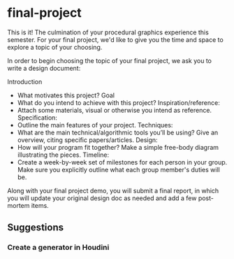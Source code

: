 # final-project

This is it! The culmination of your procedural graphics experience this semester. For your final project, we'd like to give you the time and space to explore a topic of your choosing.

In order to begin choosing the topic of your final project, we ask you to write a design document:

Introduction
- What motivates this project?
Goal
- What do you intend to achieve with this project?
Inspiration/reference:
- Attach some materials, visual or otherwise you intend as reference.
Specification:
- Outline the main features of your project.
Techniques:
- What are the main technical/algorithmic tools you’ll be using? Give an overview, citing specific papers/articles.
Design:
- How will your program fit together? Make a simple free-body diagram illustrating the pieces.
Timeline:
- Create a week-by-week set of milestones for each person in your group. Make sure you explicitly outline what each group member's duties will be.

Along with your final project demo, you will submit a final report, in which you will update your original design doc as needed and add a few post-mortem items.

## Suggestions

### Create a generator in Houdini 

